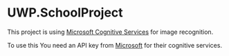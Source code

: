 # UWP.SchoolProject
This project is using [Microsoft Cognitive Services](https://docs.microsoft.com/sv-se/azure/cognitive-services/welcome) for image recognition. 

To use this You need an API key from [Microsoft](https://docs.microsoft.com/sv-se/azure/cognitive-services/welcome) for their cognitive services.



